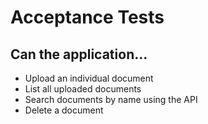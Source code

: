 # Acceptance Tests

## Can the application...
- Upload an individual document
- List all uploaded documents
- Search documents by name using the API
- Delete a document
